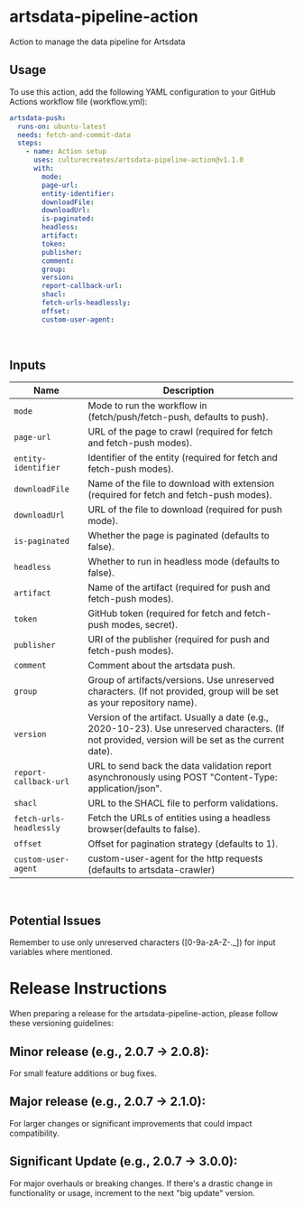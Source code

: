 # artsdata-pipeline-action
Action to manage the data pipeline for Artsdata

## Usage 

To use this action, add the following YAML configuration to your GitHub Actions workflow file (workflow.yml):

```yml
artsdata-push:
  runs-on: ubuntu-latest
  needs: fetch-and-commit-data
  steps:
    - name: Action setup
      uses: culturecreates/artsdata-pipeline-action@v1.1.0
      with:
        mode: 
        page-url:
        entity-identifier:
        downloadFile:
        downloadUrl:
        is-paginated:
        headless:
        artifact:
        token:
        publisher:
        comment:
        group:
        version:
        report-callback-url:
        shacl:
        fetch-urls-headlessly:
        offset:
        custom-user-agent:
```

<br>

## Inputs

| Name                                  | Description                                                                                                                                                              |
| ------------------------------------- | ------------------------------------------------------------------------------------------------------------------------------------------------------------------------ |
| `mode`                              | Mode to run the workflow in (fetch/push/fetch-push, defaults to push).    
| `page-url`                          | URL of the page to crawl (required for fetch and fetch-push modes).
| `entity-identifier	`               | Identifier of the entity (required for fetch and fetch-push modes).
| `downloadFile`                      | Name of the file to download with extension (required for fetch and fetch-push modes).
| `downloadUrl`                       | URL of the file to download (required for push mode).
| `is-paginated`                      | Whether the page is paginated (defaults to false).
| `headless`                          | Whether to run in headless mode (defaults to false).
| `artifact`                          | Name of the artifact (required for push and fetch-push modes).
| `token`                             | GitHub token (required for fetch and fetch-push modes, secret).
| `publisher`                         | URI of the publisher (required for push and fetch-push modes).
| `comment`                           | Comment about the artsdata push.
| `group`                             | Group of artifacts/versions. Use unreserved characters. (If not provided, group will be set as your repository name).
| `version`                           | Version of the artifact. Usually a date (e.g., 2020-10-23). Use unreserved characters. (If not provided, version will be set as the current date).
| `report-callback-url`               | URL to send back the data validation report asynchronously using POST "Content-Type: application/json".
| `shacl`                             | URL to the SHACL file to perform validations.
| `fetch-urls-headlessly`             | Fetch the URLs of entities using a headless browser(defaults to false).
| `offset`                            | Offset for pagination strategy (defaults to 1).
| `custom-user-agent`                 | custom-user-agent for the http requests (defaults to artsdata-crawler)

<br>

## Potential Issues

Remember to use only unreserved characters ([0-9a-zA-Z-._]) for input variables where mentioned.

# Release Instructions

When preparing a release for the artsdata-pipeline-action, please follow these versioning guidelines:

## Minor release (e.g., 2.0.7 → 2.0.8): 

For small feature additions or bug fixes.

## Major release (e.g., 2.0.7 → 2.1.0): 

For larger changes or significant improvements that could impact compatibility.

## Significant Update (e.g., 2.0.7 → 3.0.0): 

For major overhauls or breaking changes. If there's a drastic change in functionality or usage, increment to the next "big update" version.